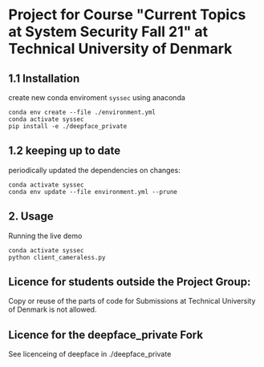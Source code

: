 # Project for Course "Current Topics at System Security Fall 21" at Technical University of Denmark

## 1.1 Installation
create new conda enviroment `syssec` using anaconda
```
conda env create --file ./environment.yml
conda activate syssec
pip install -e ./deepface_private
```

## 1.2 keeping up to date
periodically updated the dependencies on changes:
```
conda activate syssec
conda env update --file environment.yml --prune
```

## 2. Usage
Running the live demo
```
conda activate syssec
python client_cameraless.py
```

## Licence for students outside the Project Group:
Copy or reuse of the parts of code for Submissions at Technical University of Denmark is not allowed.

## Licence for the deepface_private Fork
See licenceing of deepface in ./deepface_private